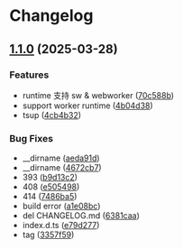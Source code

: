 # Changelog

## [1.1.0](https://github.com/sj817/art-template/compare/v1.0.0...v1.1.0) (2025-03-28)


### Features

* runtime 支持 sw & webworker ([70c588b](https://github.com/sj817/art-template/commit/70c588be51737b1dc98614f5bf12ab1627e907c5))
* support worker runtime ([4b04d38](https://github.com/sj817/art-template/commit/4b04d38dfd2fa9b05632726c0d5a026944f39e06))
* tsup ([4cb4b32](https://github.com/sj817/art-template/commit/4cb4b32f29eded27ad91e543f3a822b50d6687f5))


### Bug Fixes

* __dirname ([aeda91d](https://github.com/sj817/art-template/commit/aeda91d2791004ed81e67ef2180f658dc5d840b1))
* __dirname ([4672cb7](https://github.com/sj817/art-template/commit/4672cb7ff18cf3e092fbdce6064fe64dfec05a0f))
* 393 ([b9d13c2](https://github.com/sj817/art-template/commit/b9d13c225b6bafa624cd439fd653e4a35f8e570e))
* 408 ([e505498](https://github.com/sj817/art-template/commit/e5054986755a0dde780c0828854605c781c07106))
* 414 ([7486ba5](https://github.com/sj817/art-template/commit/7486ba552555cfdbfc72eed969011bd6662a1709))
* build error ([a1e08bc](https://github.com/sj817/art-template/commit/a1e08bce988b13b77c0b45e1a1bf3de2667fec1a))
* del CHANGELOG.md ([6381caa](https://github.com/sj817/art-template/commit/6381caa4b3946481e5cf650a7d6b644c50a3d69a))
* index.d.ts ([e79d277](https://github.com/sj817/art-template/commit/e79d277e48a6f8de56f512fe69040e9f3cd25d8c))
* tag ([3357f59](https://github.com/sj817/art-template/commit/3357f5982581f69fe51827f97ed1682664677c3d))
